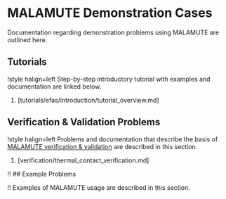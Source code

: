 # MALAMUTE Demonstration Cases

Documentation regarding demonstration problems using MALAMUTE are outlined here.

## Tutorials

!style halign=left
Step-by-step introductory tutorial with examples and documentation are linked below.

1. [tutorials/efas/introduction/tutorial_overview.md]

## Verification & Validation Problems

!style halign=left
Problems and documentation that describe the basis of [MALAMUTE verification & validation](malamute_vvr.md)
are described in this section.

1. [verification/thermal_contact_verification.md]

<!--TODO: These comments should be removed when example problems for MALAMUTE exist-->
!! ## Example Problems

!! Examples of MALAMUTE usage are described in this section.
